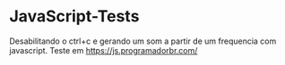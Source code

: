 # JavaScript-Tests
Desabilitando o ctrl+c e gerando um som a partir de um frequencia com javascript. Teste em https://js.programadorbr.com/
